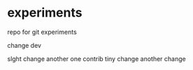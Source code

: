 # experiments
repo for git experiments

change dev

slght change
another one
contrib
tiny change
another change

